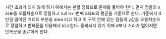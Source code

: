 시간 초과가 되지 않게 하기 위해서는 분할 정복으로 문제를 풀어야 한다.
먼저 점들의 x좌표를 오름차순으로 정렬하고 n과 n+1번째 x좌표의 평균을 기준으로 한다.
기준에서 d만큼 떨어진 거리의 부분을 area 라고 하고 이 구역 안에 있는 점들의 y값을 오름차순으로 정렬하고 반복문을 이용해서 비교한다.
중복되지 않기 위해 d보다 거리가 멀어지면 반복문을 종료하게 한다.